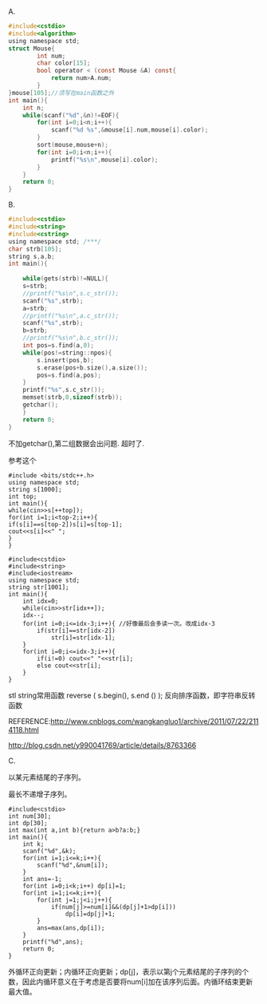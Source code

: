 A.

```c
#include<cstdio>
#include<algorithm>
using namespace std;
struct Mouse{
        int num;
        char color[15];
        bool operator < (const Mouse &A) const{
            return num>A.num;
        } 
}mouse[105];//须写在main函数之外
int main(){
    int n;
    while(scanf("%d",&n)!=EOF){
        for(int i=0;i<n;i++){
            scanf("%d %s",&mouse[i].num,mouse[i].color);
        }
        sort(mouse,mouse+n);
        for(int i=0;i<n;i++){
            printf("%s\n",mouse[i].color);
        }
    }
    return 0;    
}
```

 B.

```c
#include<cstdio>
#include<string>
#include<cstring>
using namespace std; /***/
char strb[105];
string s,a,b;
int main(){
    
    while(gets(strb)!=NULL){
    s=strb;
    //printf("%s\n",s.c_str());
    scanf("%s",strb);
    a=strb;
    //printf("%s\n",a.c_str());
    scanf("%s",strb);
    b=strb;
    //printf("%s\n",b.c_str());
    int pos=s.find(a,0);
    while(pos!=string::npos){
        s.insert(pos,b);
        s.erase(pos+b.size(),a.size());
        pos=s.find(a,pos);
    }
    printf("%s",s.c_str());
	memset(strb,0,sizeof(strb));
	getchar();
	}
    return 0;
}
```
不加getchar(),第二组数据会出问题.
超时了.

参考这个

```
#include <bits/stdc++.h>
using namespace std;
string s[1000];
int top;
int main(){
while(cin>>s[++top]);
for(int i=1;i<top-2;i++){
if(s[i]==s[top-2])s[i]=s[top-1];
cout<<s[i]<<" ";
}
}
```

```
#include<cstdio>
#include<string>
#include<iostream>
using namespace std;
string str[1001];
int main(){
    int idx=0;
    while(cin>>str[idx++]);
    idx--;
    for(int i=0;i<=idx-3;i++){ //好像最后会多读一次。改成idx-3
        if(str[i]==str[idx-2])
            str[i]=str[idx-1];
    }
    for(int i=0;i<=idx-3;i++){
        if(i!=0) cout<<" "<<str[i];
        else cout<<str[i];
    }
}
```
 

 

stl string常用函数
reverse ( s.begin(), s.end () );  反向排序函数，即字符串反转函数

REFERENCE:http://www.cnblogs.com/wangkangluo1/archive/2011/07/22/2114118.html

http://blog.csdn.net/y990041769/article/details/8763366

 C.

以某元素结尾的子序列。

最长不递增子序列。

```
#include<cstdio>
int num[30];
int dp[30];
int max(int a,int b){return a>b?a:b;}
int main(){
    int k;
    scanf("%d",&k);
    for(int i=1;i<=k;i++){
        scanf("%d",&num[i]);
    }
    int ans=-1;
    for(int i=0;i<k;i++) dp[i]=1;
    for(int i=1;i<=k;i++){
        for(int j=1;j<i;j++){
            if(num[j]>=num[i]&&(dp[j]+1>dp[i]))
                dp[i]=dp[j]+1;
        }
        ans=max(ans,dp[i]);
    }
    printf("%d",ans);
    return 0;
}
```
外循环正向更新；内循环正向更新；dp[j]，表示以第j个元素结尾的子序列的个数，因此内循环意义在于考虑是否要将num[i]加在该序列后面。内循环结束更新最大值。

 
